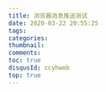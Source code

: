 ```yaml
---
title: 浏览器消息推送测试
date: 2020-03-22 20:55:25
tags:
categories: 
thumbnail: 
comments: 
toc: true
disqusId: ccyhweb
top: true
---
```

